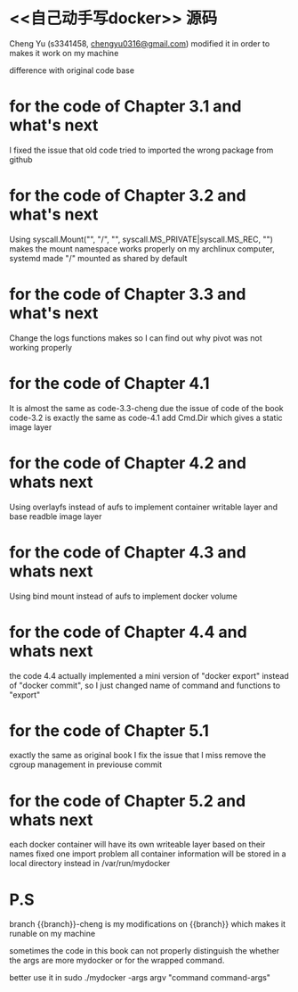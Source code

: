# <<自己动手写docker>> 源码

Cheng Yu (s3341458, chengyu0316@gmail.com) modified it in order to makes it work on my machine

difference with original code base

# for the code of Chapter 3.1 and what's next
I fixed the issue that old code tried to imported the wrong package from github

# for the code of Chapter 3.2 and what's next
Using syscall.Mount("", "/", "", syscall.MS_PRIVATE|syscall.MS_REC, "") makes the mount namespace works properly on my archlinux computer, systemd made "/" mounted as shared by default

# for the code of Chapter 3.3 and what's next
Change the logs functions makes so I can find out why pivot was not working properly

# for the code of Chapter 4.1
It is almost the same as code-3.3-cheng due the issue of code of the book code-3.2 is exactly the same as code-4.1
add Cmd.Dir which gives a static image layer

# for the code of Chapter 4.2 and whats next
Using overlayfs instead of aufs to implement container writable layer and base readble image layer

# for the code of Chapter 4.3 and whats next
Using bind mount instead of aufs to implement docker volume

# for the code of Chapter 4.4 and whats next
the code 4.4 actually implemented a mini version of "docker export"
instead of "docker commit", so I just changed name of command and
functions to "export"

# for the code of Chapter 5.1
exactly the same as original book
I fix the issue that I miss remove the cgroup management in previouse commit

# for the code of Chapter 5.2 and whats next
each docker container will have its own writeable layer based on their names
fixed one import problem
all container information will be stored in a local directory instead in /var/run/mydocker


# P.S
branch {{branch}}-cheng is my modifications on {{branch}} which makes it runable on my machine


sometimes the code in this book can not properly distinguish the whether the args are more  mydocker or for the wrapped command.

better use it in sudo ./mydocker -args argv "command command-args"
